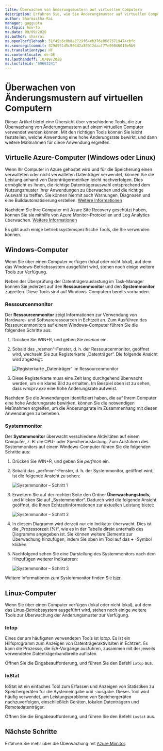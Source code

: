 ```yaml
---
title: Überwachen von Änderungsmustern auf virtuellen Computern
description: Erfahren Sie, wie Sie Änderungsmuster auf virtuellen Computern überwachen, die mit Azure Site Recovery geschützt werden.
author: Sharmistha-Rai
manager: gaggupta
ms.topic: how-to
ms.date: 09/09/2020
ms.author: sharrai
ms.openlocfilehash: 51f45b5c0b8a2729f64eb376e06875719474cbfc
ms.sourcegitcommit: 829d951d5c90442a38012daaf77e86046018e5b9
ms.translationtype: HT
ms.contentlocale: de-DE
ms.lasthandoff: 10/09/2020
ms.locfileid: "89663241"
---
```

# <a name="monitoring-churn-patterns-on-virtual-machines"></a>Überwachen von Änderungsmustern auf virtuellen Computern

Dieser Artikel bietet eine Übersicht über verschiedene Tools, die zur Überwachung von Änderungsmustern auf einem virtuellen Computer verwendet werden können. Mit den richtigen Tools können Sie leicht feststellen, welche Anwendung eine hohe Änderungsrate bewirkt, und dann weitere Maßnahmen für diese Anwendung ergreifen.

## <a name="for-azure-virtual-machines-windows-or-linux"></a>Virtuelle Azure-Computer (Windows oder Linux)

Wenn Ihr Computer in Azure gehostet wird und für die Speicherung einen verwalteten oder nicht verwalteten Datenträger verwendet, können Sie die Leistung anhand von Datenträgermetriken leicht nachverfolgen. Dies ermöglicht es Ihnen, die richtige Datenträgerauswahl entsprechend dem Nutzungsmuster Ihrer Anwendungen zu überwachen und die richtige Auswahl zu treffen. Sie können hiermit auch Warnungen, Diagnosen und eine Buildautomatisierung erstellen. [Weitere Informationen](https://azure.microsoft.com/blog/per-disk-metrics-managed-disks/)

Nachdem Sie Ihre Computer mit Azure Site Recovery geschützt haben, können Sie sie mithilfe von Azure Monitor-Protokollen und Log Analytics überwachen. [Weitere Informationen](https://docs.microsoft.com/azure/site-recovery/monitor-log-analytics)

Es gibt auch einige betriebssystemspezifische Tools, die Sie verwenden können.

## <a name="for-windows-machines"></a>Windows-Computer

Wenn Sie über einen Computer verfügen (lokal oder nicht lokal), auf dem das Windows-Betriebssystem ausgeführt wird, stehen noch einige weitere Tools zur Verfügung.

Neben der Überprüfung der Datenträgerauslastung im Task-Manager können Sie jederzeit auf den **Ressourcenmonitor** und den **Systemmonitor** zugreifen. Diese Tools sind auf Windows-Computern bereits vorhanden.

### <a name="resource-monitor"></a>Ressourcenmonitor

Der **Ressourcenmonitor** zeigt Informationen zur Verwendung von Hardware- und Softwareressourcen in Echtzeit an. Zum Ausführen des Ressourcenmonitors auf einem Windows-Computer führen Sie die folgenden Schritte aus:

1. Drücken Sie WIN+R, und geben Sie _resmon_ ein.
1. Sobald das „resmon“-Fenster, d. h. der Ressourcenmonitor, geöffnet wird, wechseln Sie zur Registerkarte „Datenträger“. Die folgende Ansicht wird angezeigt:

    ![Registerkarte „Datenträger“ im Ressourcenmonitor](./media/monitoring-high-churn/resmon-disk-tab.png)

1. Diese Registerkarte muss eine Zeit lang durchgehend überwacht werden, um ein klares Bild zu erhalten. Im Beispiel oben ist zu sehen, dass _wmiprv.exe_ eine hohe Änderungsrate aufweist.

Nachdem Sie die Anwendungen identifiziert haben, die auf Ihrem Computer eine hohe Änderungsrate bewirken, können Sie die notwendigen Maßnahmen ergreifen, um die Änderungsrate im Zusammenhang mit diesen Anwendungen zu beheben.

### <a name="performance-monitor"></a>Systemmonitor

Der **Systemmonitor** überwacht verschiedene Aktivitäten auf einem Computer, z. B. die CPU- oder Speicherauslastung. Zum Ausführen des Systemmonitors auf einem Windows-Computer führen Sie die folgenden Schritte aus:

1. Drücken Sie WIN+R, und geben Sie _perfmon_ ein.
1. Sobald das „perfmon“-Fenster, d. h. der Systemmonitor, geöffnet wird, ist die folgende Ansicht zu sehen:

    ![Systemmonitor – Schritt 1](./media/monitoring-high-churn/perfmon-step1.png)

1. Erweitern Sie auf der rechten Seite den Ordner **Überwachungstools**, und klicken Sie auf „Systemmonitor“. Dadurch wird die folgende Ansicht geöffnet, die Ihnen Echtzeitinformationen zur aktuellen Leistung bietet:

    ![Systemmonitor – Schritt 2](./media/monitoring-high-churn/perfmon-step1.png)

1. In diesem Diagramm wird derzeit nur ein Indikator überwacht. Dies ist die „Prozessorzeit (%)“, wie es in der Tabelle direkt unterhalb des Diagramms angegeben ist. Sie können weitere Elemente zur Überwachung hinzufügen, indem Sie oben im Tool auf das **+** -Symbol klicken.
1. Nachfolgend sehen Sie eine Darstellung des Systemmonitors nach dem Hinzufügen weiterer Indikatoren:

    ![Systemmonitor – Schritt 3](./media/monitoring-high-churn/perfmon-step3.png)

Weitere Informationen zum Systemmonitor finden Sie [hier](https://docs.microsoft.com/dynamics365/business-central/dev-itpro/administration/monitor-use-performance-monitor-collect-event-trace-data).

## <a name="for-linux-machines"></a>Linux-Computer

Wenn Sie über einen Computer verfügen (lokal oder nicht lokal), auf dem das Linux-Betriebssystem ausgeführt wird, stehen noch einige weitere Tools zur Überwachung der Änderungsmuster zur Verfügung.

### <a name="iotop"></a>Iotop

Eines der am häufigsten verwendeten Tools ist _iotop_. Es ist ein Hilfsprogramm zum Anzeigen von Datenträgeraktivitäten in Echtzeit. Es kann die Prozesse, die E/A-Vorgänge ausführen, zusammen mit der jeweils verwendeten Datenträgerbandbreite auflisten.

Öffnen Sie die Eingabeaufforderung, und führen Sie den Befehl `iotop` aus.

### <a name="iostat"></a>IoStat

IoStat ist ein einfaches Tool zum Erfassen und Anzeigen von Statistiken zu Speichergeräten für die Systemeingabe und -ausgabe. Dieses Tool wird häufig verwendet, um Leistungsprobleme von Speichergeräten nachzuverfolgen, einschließlich Geräten, lokalen Datenträgern und Remotedatenträger.

Öffnen Sie die Eingabeaufforderung, und führen Sie den Befehl `iostat` aus.

## <a name="next-steps"></a>Nächste Schritte

Erfahren Sie mehr über die Überwachung mit [Azure Monitor](monitor-log-analytics.md).
